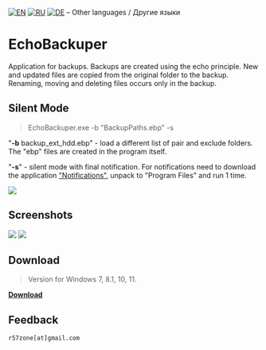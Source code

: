 [![EN](https://user-images.githubusercontent.com/9499881/33184537-7be87e86-d096-11e7-89bb-f3286f752bc6.png)](https://github.com/r57zone/EchoBackuper/blob/master/README.md) 
[![RU](https://user-images.githubusercontent.com/9499881/27683795-5b0fbac6-5cd8-11e7-929c-057833e01fb1.png)](https://github.com/r57zone/EchoBackuper/blob/master/README.RU.md)
[![DE](https://github.com/uDEV2019/EchoBackuper/assets/51911097/dfcc4cc6-1421-45ed-bf8c-06f681390f44)](https://github.com/r57zone/EchoBackuper/blob/master/README.DE.md)
&#8211; Other languages / Другие языки

# EchoBackuper
Application for backups. Backups are created using the echo principle. New and updated files are copied from the original folder to the backup. Renaming, moving and deleting files occurs only in the backup.

## Silent Mode
>EchoBackuper.exe -b "BackupPaths.ebp" -s

"**-b** backup_ext_hdd.ebp" - load a different list of pair and exclude folders. The "ebp" files are created in the program itself.

"**-s**" - silent mode with final notification. For notifications need to download the application ["Notifications"](https://github.com/r57zone/notifications), unpack to "Program Files" and run 1 time.

![](https://user-images.githubusercontent.com/9499881/65593964-b96af000-dfa2-11e9-814b-bf03625359a5.png)

## Screenshots
[![](https://github-production-user-asset-6210df.s3.amazonaws.com/9499881/260224440-d6362d7c-3cf0-47d2-9aaf-6b3b7d823b75.jpg)](https://github.com/r57zone/EchoBackuper/assets/9499881/a42082e5-e67e-4640-8484-a253eda65329)
[![](https://github-production-user-asset-6210df.s3.amazonaws.com/9499881/260224456-38066115-c0ba-445d-9ded-86bb98de617c.jpg)](https://github.com/r57zone/EchoBackuper/assets/9499881/b973da26-7da7-4c2b-b6a4-9dccf418c8a8)

## Download
>Version for Windows 7, 8.1, 10, 11.

**[Download](https://github.com/r57zone/EchoBackuper/releases)**

## Feedback
`r57zone[at]gmail.com`
